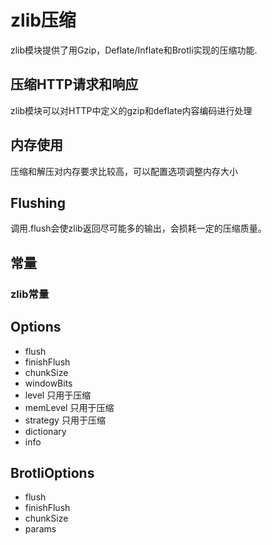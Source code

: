 # zlib压缩

zlib模块提供了用Gzip，Deflate/Inflate和Brotli实现的压缩功能.

## 压缩HTTP请求和响应

zlib模块可以对HTTP中定义的gzip和deflate内容编码进行处理

## 内存使用

压缩和解压对内存要求比较高，可以配置选项调整内存大小

## Flushing

调用.flush会使zlib返回尽可能多的输出，会损耗一定的压缩质量。

## 常量

### zlib常量

## Options

* flush
* finishFlush
* chunkSize
* windowBits
* level 只用于压缩
* memLevel 只用于压缩
* strategy 只用于压缩
* dictionary
* info

## BrotliOptions

* flush
* finishFlush
* chunkSize
* params

